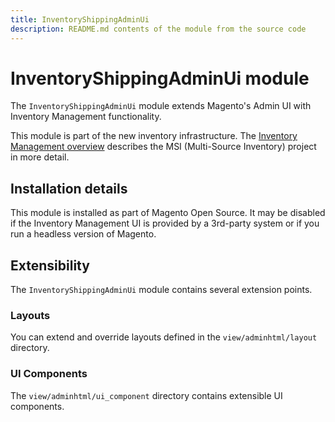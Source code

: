 ```yaml
---
title: InventoryShippingAdminUi
description: README.md contents of the module from the source code
---
```


# InventoryShippingAdminUi module

The `InventoryShippingAdminUi` module extends Magento's Admin UI with Inventory Management functionality.

This module is part of the new inventory infrastructure. The
[Inventory Management overview](https://developer.adobe.com/commerce/webapi/rest/inventory/)
describes the MSI (Multi-Source Inventory) project in more detail.

## Installation details

This module is installed as part of Magento Open Source. It may be disabled if the Inventory Management UI
is provided by a 3rd-party system or if you run a headless version of Magento.

## Extensibility

The `InventoryShippingAdminUi` module contains several extension points.

### Layouts

You can extend and override layouts defined in the `view/adminhtml/layout` directory.

### UI Components

The `view/adminhtml/ui_component` directory contains extensible UI components.
